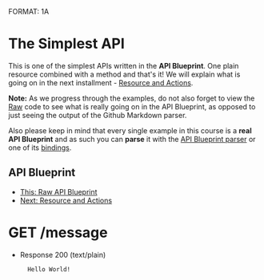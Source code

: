 FORMAT: 1A

# The Simplest API
This is one of the simplest APIs written in the **API Blueprint**. One plain
resource combined with a method and that's it! We will explain what is going on
in the next installment - 
[Resource and Actions](02.%20Resource%20and%20Actions.md).

**Note:** As we progress through the examples, do not also forget to view the
[Raw](https://raw.github.com/apiaryio/api-blueprint/master/examples/01.%20Simplest%20API.md)
code to see what is really going on in the API Blueprint, as opposed to just
seeing the output of the Github Markdown parser.

Also please keep in mind that every single example in this course is a **real
API Blueprint** and as such you can **parse** it with the 
[API Blueprint parser](https://github.com/apiaryio/drafter) or one of its
[bindings](https://github.com/apiaryio/drafter#bindings).

## API Blueprint
+ [This: Raw API Blueprint](https://raw.github.com/apiaryio/api-blueprint/master/examples/01.%20Simplest%20API.md)
+ [Next: Resource and Actions](02.%20Resource%20and%20Actions.md)

# GET /message
+ Response 200 (text/plain)

        Hello World!
